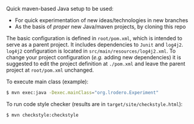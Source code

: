Quick maven-based Java setup to be used:
* For quick experimentation of new ideas/technologies in new branches
* As the basis of _proper_ new Java/maven projects, by cloning this repo

The basic configuration is defined in `root/pom.xml`, which is intended to serve as a parent project. It includes dependencies to `Junit` and `log4j2`. `log4j2` configuration is located in `src/main/resources/log4j2.xml`. To change your project configuration (_e.g._ adding new dependencies) it is suggested to edit the project definition at `./pom.xml` and leave the parent project at `root/pom.xml` unchanged.

To execute main class (example):
```bash
$ mvn exec:java -Dexec.mainClass="org.lrodero.Experiment"
```

To run code style checker (results are in `target/site/checkstyle.html`):
```bash
$ mvn checkstyle:checkstyle
```


